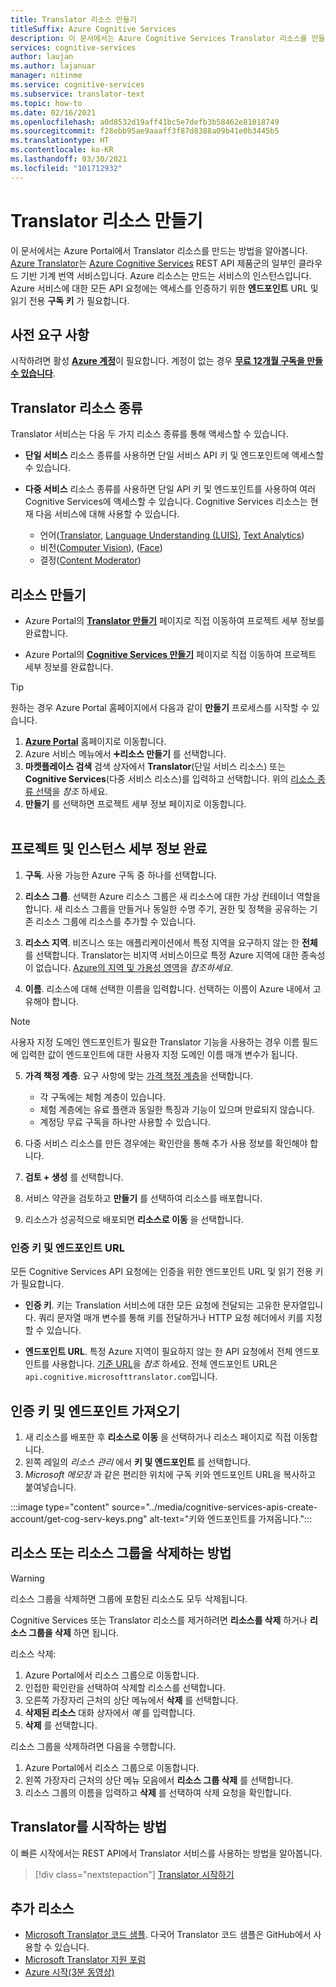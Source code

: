 ```yaml
---
title: Translator 리소스 만들기
titleSuffix: Azure Cognitive Services
description: 이 문서에서는 Azure Cognitive Services Translator 리소스를 만들고 구독 키와 엔드포인트 URL을 가져오는 방법을 보여줍니다.
services: cognitive-services
author: laujan
ms.author: lajanuar
manager: nitinme
ms.service: cognitive-services
ms.subservice: translator-text
ms.topic: how-to
ms.date: 02/16/2021
ms.openlocfilehash: a0d8532d19aff41bc5e7defb3b58462e81018749
ms.sourcegitcommit: f28ebb95ae9aaaff3f87d8388a09b41e0b3445b5
ms.translationtype: HT
ms.contentlocale: ko-KR
ms.lasthandoff: 03/30/2021
ms.locfileid: "101712932"
---
```

# <a name="create-a-translator-resource"></a>Translator 리소스 만들기

이 문서에서는 Azure Portal에서 Translator 리소스를 만드는 방법을 알아봅니다. [Azure Translator](../what-are-cognitive-services.md)는 [Azure Cognitive Services](translator-info-overview.md) REST API 제품군의 일부인 클라우드 기반 기계 번역 서비스입니다. Azure 리소스는 만드는 서비스의 인스턴스입니다. Azure 서비스에 대한 모든 API 요청에는 액세스를 인증하기 위한 **엔드포인트** URL 및 읽기 전용 **구독 키** 가 필요합니다.

## <a name="prerequisites"></a>사전 요구 사항

시작하려면 활성 [**Azure 계정**](https://azure.microsoft.com/free/cognitive-services/)이 필요합니다.  계정이 없는 경우 [**무료 12개월 구독을 만들 수 있습니다**](https://azure.microsoft.com/free/).

## <a name="translator-resource-types"></a>Translator 리소스 종류

Translator 서비스는 다음 두 가지 리소스 종류를 통해 액세스할 수 있습니다.

* **단일 서비스** 리소스 종류를 사용하면 단일 서비스 API 키 및 엔드포인트에 액세스할 수 있습니다.  

* **다중 서비스** 리소스 종류를 사용하면 단일 API 키 및 엔드포인트를 사용하여 여러 Cognitive Services에 액세스할 수 있습니다. Cognitive Services 리소스는 현재 다음 서비스에 대해 사용할 수 있습니다.
  * 언어([Translator](../translator/translator-info-overview.md), [Language Understanding (LUIS)](../luis/what-is-luis.md), [Text Analytics](../text-analytics/overview.md))  
  * 비전([Computer Vision](../computer-vision/overview.md)), ([Face](../face/overview.md))  
  * 결정([Content Moderator](../content-moderator/overview.md))  

## <a name="create-your-resource"></a>리소스 만들기

* Azure Portal의 [**Translator 만들기**](https://ms.portal.azure.com/#create/Microsoft.CognitiveServicesTextTranslation) 페이지로 직접 이동하여 프로젝트 세부 정보를 완료합니다.

* Azure Portal의 [**Cognitive Services 만들기**](https://ms.portal.azure.com/#create/Microsoft.CognitiveServicesAllInOne) 페이지로 직접 이동하여 프로젝트 세부 정보를 완료합니다.

>[!TIP]
>원하는 경우 Azure Portal 홈페이지에서 다음과 같이 **만들기** 프로세스를 시작할 수 있습니다.
>
> 1. [**Azure Portal**](https://ms.portal.azure.com/#home) 홈페이지로 이동합니다.
> 1. Azure 서비스 메뉴에서 ➕**리소스 만들기** 를 선택합니다.
>1. **마켓플레이스 검색** 검색 상자에서 **Translator**(단일 서비스 리소스) 또는 **Cognitive Services**(다중 서비스 리소스)를 입력하고 선택합니다.  위의 [리소스 종류 선택](#create-your-resource)을 *참조* 하세요.
> 1. **만들기** 를 선택하면 프로젝트 세부 정보 페이지로 이동합니다.
><br/><br/>

## <a name="complete-your-project-and-instance-details"></a>프로젝트 및 인스턴스 세부 정보 완료

1. **구독**. 사용 가능한 Azure 구독 중 하나를 선택합니다.

1. **리소스 그룹**. 선택한 Azure 리소스 그룹은 새 리소스에 대한 가상 컨테이너 역할을 합니다. 새 리소스 그룹을 만들거나 동일한 수명 주기, 권한 및 정책을 공유하는 기존 리소스 그룹에 리소스를 추가할 수 있습니다.

1. **리소스 지역**. 비즈니스 또는 애플리케이션에서 특정 지역을 요구하지 않는 한 **전체** 를 선택합니다. Translator는 비지역 서비스이므로 특정 Azure 지역에 대한 종속성이 없습니다. [Azure의 지역 및 가용성 영역](../../availability-zones/az-overview.md)을 *참조하세요*.

1. **이름**. 리소스에 대해 선택한 이름을 입력합니다. 선택하는 이름이 Azure 내에서 고유해야 합니다.

> [!NOTE]
> 사용자 지정 도메인 엔드포인트가 필요한 Translator 기능을 사용하는 경우 이름 필드에 입력한 값이 엔드포인트에 대한 사용자 지정 도메인 이름 매개 변수가 됩니다.

5. **가격 책정 계층**. 요구 사항에 맞는 [가격 책정 계층](https://azure.microsoft.com/pricing/details/cognitive-services/translator)을 선택합니다.

   * 각 구독에는 체험 계층이 있습니다.
   * 체험 계층에는 유료 플랜과 동일한 특징과 기능이 있으며 만료되지 않습니다.
   * 계정당 무료 구독을 하나만 사용할 수 있습니다.</li></ul>

1. 다중 서비스 리소스를 만든 경우에는 확인란을 통해 추가 사용 정보를 확인해야 합니다.

1. **검토 + 생성** 를 선택합니다.

1. 서비스 약관을 검토하고 **만들기** 를 선택하여 리소스를 배포합니다.

1. 리소스가 성공적으로 배포되면 **리소스로 이동** 을 선택합니다.

### <a name="authentication-keys-and-endpoint-url"></a>인증 키 및 엔드포인트 URL

모든 Cognitive Services API 요청에는 인증을 위한 엔드포인트 URL 및 읽기 전용 키가 필요합니다.

* **인증 키**. 키는 Translation 서비스에 대한 모든 요청에 전달되는 고유한 문자열입니다. 쿼리 문자열 매개 변수를 통해 키를 전달하거나 HTTP 요청 헤더에서 키를 지정할 수 있습니다.

* **엔드포인트 URL**. 특정 Azure 지역이 필요하지 않는 한 API 요청에서 전체 엔드포인트를 사용합니다. [기준 URL](reference/v3-0-reference.md#base-urls)을 *참조* 하세요. 전체 엔드포인트 URL은 `api.cognitive.microsofttranslator.com`입니다.

## <a name="get-your-authentication-keys-and-endpoint"></a>인증 키 및 엔드포인트 가져오기

1. 새 리소스를 배포한 후 **리소스로 이동** 을 선택하거나 리소스 페이지로 직접 이동합니다.
1. 왼쪽 레일의 *리소스 관리* 에서 **키 및 엔드포인트** 를 선택합니다.
1. *Microsoft 메모장* 과 같은 편리한 위치에 구독 키와 엔드포인트 URL을 복사하고 붙여넣습니다.

:::image type="content" source="../media/cognitive-services-apis-create-account/get-cog-serv-keys.png" alt-text="키와 엔드포인트를 가져옵니다.":::

## <a name="how-to-delete-a--resource-or-resource-group"></a>리소스 또는 리소스 그룹을 삭제하는 방법

> [!Warning]
> 리소스 그룹을 삭제하면 그룹에 포함된 리소스도 모두 삭제됩니다.

Cognitive Services 또는 Translator 리소스를 제거하려면 **리소스를 삭제** 하거나 **리소스 그룹을 삭제** 하면 됩니다.

리소스 삭제:

1. Azure Portal에서 리소스 그룹으로 이동합니다.
1. 인접한 확인란을 선택하여 삭제할 리소스를 선택합니다.
1. 오른쪽 가장자리 근처의 상단 메뉴에서 **삭제** 를 선택합니다.
1. **삭제된 리소스** 대화 상자에서 *예* 를 입력합니다.
1. **삭제** 를 선택합니다.

리소스 그룹을 삭제하려면 다음을 수행합니다.

1. Azure Portal에서 리소스 그룹으로 이동합니다.
1. 왼쪽 가장자리 근처의 상단 메뉴 모음에서 **리소스 그룹 삭제** 를 선택합니다.
1. 리소스 그룹의 이름을 입력하고 **삭제** 를 선택하여 삭제 요청을 확인합니다.

## <a name="how-to-get-started-with-translator"></a>Translator를 시작하는 방법

이 빠른 시작에서는 REST API에서 Translator 서비스를 사용하는 방법을 알아봅니다.

> [!div class="nextstepaction"]
> [Translator 시작하기](quickstart-translator.md)

## <a name="more-resources"></a>추가 리소스

* [Microsoft Translator 코드 샘플](https://github.com/MicrosoftTranslator).  다국어 Translator 코드 샘플은 GitHub에서 사용할 수 있습니다.
* [Microsoft Translator 지원 포럼](https://www.aka.ms/TranslatorForum)
* [Azure 시작(3분 동영상)](https://azure.microsoft.com/get-started/?b=16.24)